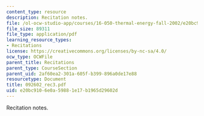```yaml
---
content_type: resource
description: Recitation notes.
file: /ol-ocw-studio-app/courses/16-050-thermal-energy-fall-2002/e20bc9106e0a59881e17b1965d29602d_092602_rec3.pdf
file_size: 89311
file_type: application/pdf
learning_resource_types:
- Recitations
license: https://creativecommons.org/licenses/by-nc-sa/4.0/
ocw_type: OCWFile
parent_title: Recitations
parent_type: CourseSection
parent_uid: 2af60ea2-301a-605f-b399-896a0de17e88
resourcetype: Document
title: 092602_rec3.pdf
uid: e20bc910-6e0a-5988-1e17-b1965d29602d
---
```

Recitation notes.